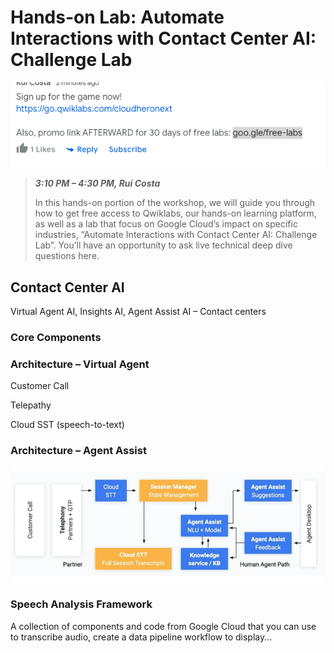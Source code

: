 # Hands-on Lab: Automate Interactions with Contact Center AI: Challenge Lab

![Free shit](../.gitbook/assets/screen-shot-2020-07-15-at-2.09.37-pm.png)

> _**3:10 PM – 4:30 PM, Rui Costa**_
>
> In this hands-on portion of the workshop, we will guide you through how to get free access to Qwiklabs, our hands-on learning platform, as well as a lab that focus on Google Cloud’s impact on specific industries, “Automate Interactions with Contact Center AI: Challenge Lab”. You’ll have an opportunity to ask live technical deep dive questions here.

## Contact Center AI

Virtual Agent AI, Insights AI, Agent Assist AI – Contact centers

### Core Components

### Architecture – Virtual Agent

Customer Call

Telepathy

Cloud SST \(speech-to-text\)

### Architecture – Agent Assist

![](../.gitbook/assets/screen-shot-2020-07-15-at-3.24.11-pm.png)

### Speech Analysis Framework

A collection of components and code from Google Cloud that you can use to transcribe audio, create a data pipeline workflow to display...

